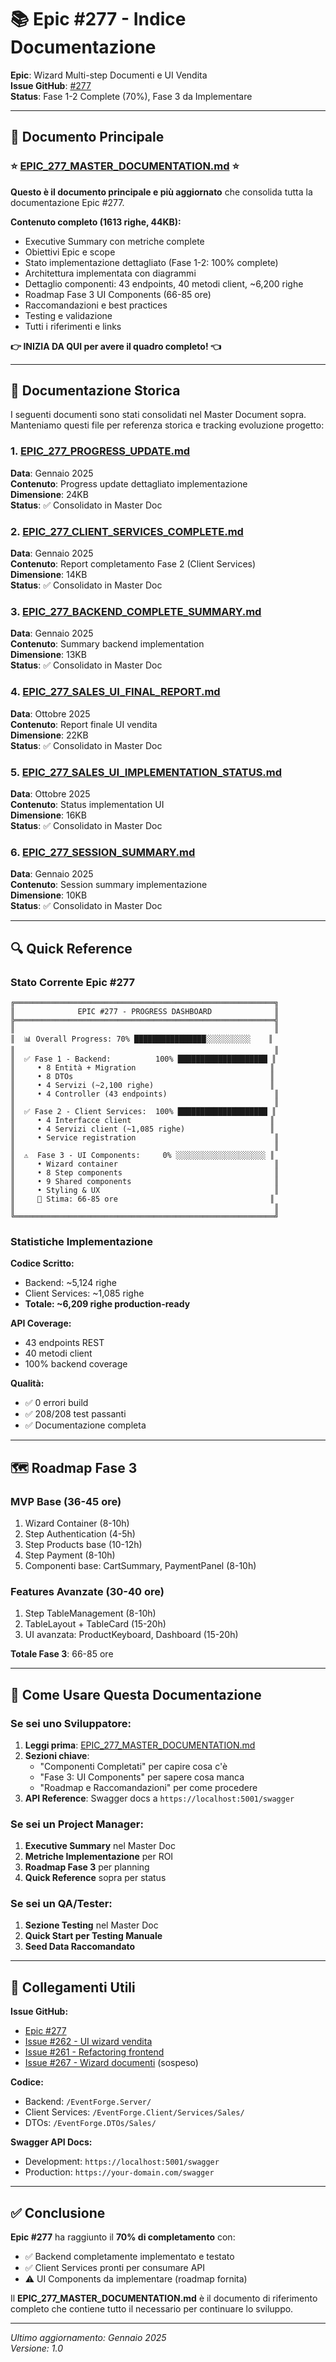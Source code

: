 # 📚 Epic #277 - Indice Documentazione

**Epic**: Wizard Multi-step Documenti e UI Vendita  
**Issue GitHub**: [#277](https://github.com/ivanopaulon/EventForge/issues/277)  
**Status**: Fase 1-2 Complete (70%), Fase 3 da Implementare

---

## 🎯 Documento Principale

### ⭐ [EPIC_277_MASTER_DOCUMENTATION.md](./EPIC_277_MASTER_DOCUMENTATION.md) ⭐

**Questo è il documento principale e più aggiornato** che consolida tutta la documentazione Epic #277.

**Contenuto completo (1613 righe, 44KB):**
- Executive Summary con metriche complete
- Obiettivi Epic e scope
- Stato implementazione dettagliato (Fase 1-2: 100% complete)
- Architettura implementata con diagrammi
- Dettaglio componenti: 43 endpoints, 40 metodi client, ~6,200 righe
- Roadmap Fase 3 UI Components (66-85 ore)
- Raccomandazioni e best practices
- Testing e validazione
- Tutti i riferimenti e links

**👉 INIZIA DA QUI per avere il quadro completo! 👈**

---

## 📂 Documentazione Storica

I seguenti documenti sono stati consolidati nel Master Document sopra.  
Manteniamo questi file per referenza storica e tracking evoluzione progetto:

### 1. [EPIC_277_PROGRESS_UPDATE.md](./EPIC_277_PROGRESS_UPDATE.md)
**Data**: Gennaio 2025  
**Contenuto**: Progress update dettagliato implementazione  
**Dimensione**: 24KB  
**Status**: ✅ Consolidato in Master Doc

### 2. [EPIC_277_CLIENT_SERVICES_COMPLETE.md](./EPIC_277_CLIENT_SERVICES_COMPLETE.md)
**Data**: Gennaio 2025  
**Contenuto**: Report completamento Fase 2 (Client Services)  
**Dimensione**: 14KB  
**Status**: ✅ Consolidato in Master Doc

### 3. [EPIC_277_BACKEND_COMPLETE_SUMMARY.md](./EPIC_277_BACKEND_COMPLETE_SUMMARY.md)
**Data**: Gennaio 2025  
**Contenuto**: Summary backend implementation  
**Dimensione**: 13KB  
**Status**: ✅ Consolidato in Master Doc

### 4. [EPIC_277_SALES_UI_FINAL_REPORT.md](./EPIC_277_SALES_UI_FINAL_REPORT.md)
**Data**: Ottobre 2025  
**Contenuto**: Report finale UI vendita  
**Dimensione**: 22KB  
**Status**: ✅ Consolidato in Master Doc

### 5. [EPIC_277_SALES_UI_IMPLEMENTATION_STATUS.md](./EPIC_277_SALES_UI_IMPLEMENTATION_STATUS.md)
**Data**: Ottobre 2025  
**Contenuto**: Status implementation UI  
**Dimensione**: 16KB  
**Status**: ✅ Consolidato in Master Doc

### 6. [EPIC_277_SESSION_SUMMARY.md](./EPIC_277_SESSION_SUMMARY.md)
**Data**: Gennaio 2025  
**Contenuto**: Session summary implementazione  
**Dimensione**: 10KB  
**Status**: ✅ Consolidato in Master Doc

---

## 🔍 Quick Reference

### Stato Corrente Epic #277

```
╔══════════════════════════════════════════════════════════╗
║              EPIC #277 - PROGRESS DASHBOARD              ║
╠══════════════════════════════════════════════════════════╣
║                                                          ║
║  📊 Overall Progress: 70% ████████████████░░░░░░░░░░    ║
║                                                          ║
║  ✅ Fase 1 - Backend:          100% ████████████████████ ║
║     • 8 Entità + Migration                              ║
║     • 8 DTOs                                            ║
║     • 4 Servizi (~2,100 righe)                          ║
║     • 4 Controller (43 endpoints)                        ║
║                                                          ║
║  ✅ Fase 2 - Client Services:  100% ████████████████████ ║
║     • 4 Interfacce client                               ║
║     • 4 Servizi client (~1,085 righe)                   ║
║     • Service registration                               ║
║                                                          ║
║  ⚠️  Fase 3 - UI Components:     0% ░░░░░░░░░░░░░░░░░░░░ ║
║     • Wizard container                                   ║
║     • 8 Step components                                  ║
║     • 9 Shared components                                ║
║     • Styling & UX                                       ║
║     📅 Stima: 66-85 ore                                  ║
║                                                          ║
╚══════════════════════════════════════════════════════════╝
```

### Statistiche Implementazione

**Codice Scritto:**
- Backend: ~5,124 righe
- Client Services: ~1,085 righe
- **Totale: ~6,209 righe production-ready**

**API Coverage:**
- 43 endpoints REST
- 40 metodi client
- 100% backend coverage

**Qualità:**
- ✅ 0 errori build
- ✅ 208/208 test passanti
- ✅ Documentazione completa

---

## 🗺️ Roadmap Fase 3

### MVP Base (36-45 ore)
1. Wizard Container (8-10h)
2. Step Authentication (4-5h)
3. Step Products base (10-12h)
4. Step Payment (8-10h)
5. Componenti base: CartSummary, PaymentPanel (8-10h)

### Features Avanzate (30-40 ore)
1. Step TableManagement (8-10h)
2. TableLayout + TableCard (15-20h)
3. UI avanzata: ProductKeyboard, Dashboard (15-20h)

**Totale Fase 3**: 66-85 ore

---

## 📖 Come Usare Questa Documentazione

### Se sei uno Sviluppatore:

1. **Leggi prima**: [EPIC_277_MASTER_DOCUMENTATION.md](./EPIC_277_MASTER_DOCUMENTATION.md)
2. **Sezioni chiave**:
   - "Componenti Completati" per capire cosa c'è
   - "Fase 3: UI Components" per sapere cosa manca
   - "Roadmap e Raccomandazioni" per come procedere
3. **API Reference**: Swagger docs a `https://localhost:5001/swagger`

### Se sei un Project Manager:

1. **Executive Summary** nel Master Doc
2. **Metriche Implementazione** per ROI
3. **Roadmap Fase 3** per planning
4. **Quick Reference** sopra per status

### Se sei un QA/Tester:

1. **Sezione Testing** nel Master Doc
2. **Quick Start per Testing Manuale**
3. **Seed Data Raccomandato**

---

## 🔗 Collegamenti Utili

**Issue GitHub:**
- [Epic #277](https://github.com/ivanopaulon/EventForge/issues/277)
- [Issue #262 - UI wizard vendita](https://github.com/ivanopaulon/EventForge/issues/262)
- [Issue #261 - Refactoring frontend](https://github.com/ivanopaulon/EventForge/issues/261)
- [Issue #267 - Wizard documenti](https://github.com/ivanopaulon/EventForge/issues/267) (sospeso)

**Codice:**
- Backend: `/EventForge.Server/`
- Client Services: `/EventForge.Client/Services/Sales/`
- DTOs: `/EventForge.DTOs/Sales/`

**Swagger API Docs:**
- Development: `https://localhost:5001/swagger`
- Production: `https://your-domain.com/swagger`

---

## ✅ Conclusione

**Epic #277** ha raggiunto il **70% di completamento** con:
- ✅ Backend completamente implementato e testato
- ✅ Client Services pronti per consumare API
- ⚠️ UI Components da implementare (roadmap fornita)

Il **EPIC_277_MASTER_DOCUMENTATION.md** è il documento di riferimento completo che contiene tutto il necessario per continuare lo sviluppo.

---

*Ultimo aggiornamento: Gennaio 2025*  
*Versione: 1.0*
